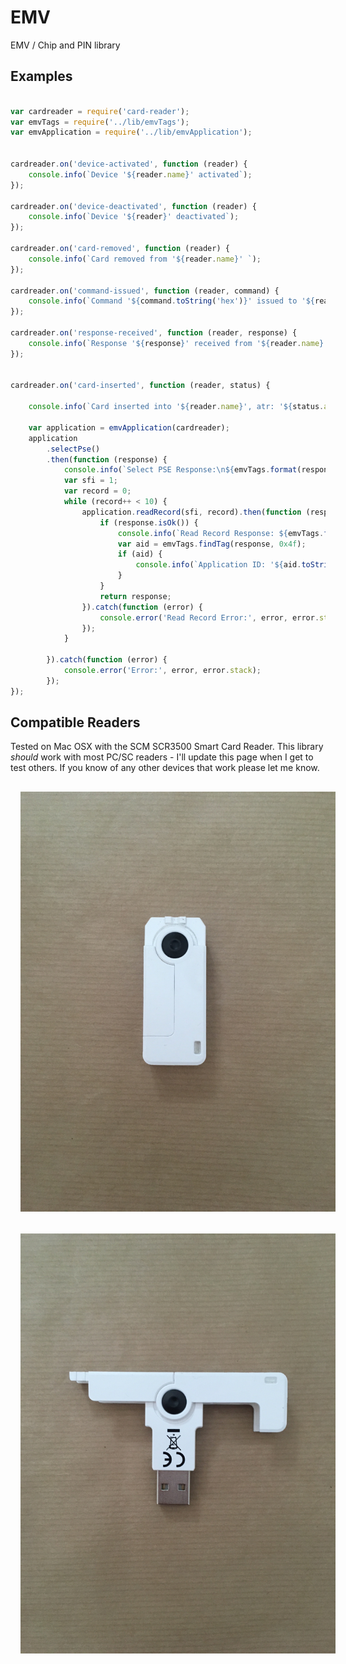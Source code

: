 # EMV 

EMV / Chip and PIN library


## Examples

```javascript

var cardreader = require('card-reader');
var emvTags = require('../lib/emvTags');
var emvApplication = require('../lib/emvApplication');


cardreader.on('device-activated', function (reader) {
    console.info(`Device '${reader.name}' activated`);
});

cardreader.on('device-deactivated', function (reader) {
    console.info(`Device '${reader}' deactivated`);
});

cardreader.on('card-removed', function (reader) {
    console.info(`Card removed from '${reader.name}' `);
});

cardreader.on('command-issued', function (reader, command) {
    console.info(`Command '${command.toString('hex')}' issued to '${reader.name}' `);
});

cardreader.on('response-received', function (reader, response) {
    console.info(`Response '${response}' received from '${reader.name}' `);
});


cardreader.on('card-inserted', function (reader, status) {

    console.info(`Card inserted into '${reader.name}', atr: '${status.atr.toString('hex')}'`);

    var application = emvApplication(cardreader);
    application
        .selectPse()
        .then(function (response) {
            console.info(`Select PSE Response:\n${emvTags.format(response)}`);
            var sfi = 1;
            var record = 0;
            while (record++ < 10) {
                application.readRecord(sfi, record).then(function (response) {
                    if (response.isOk()) {
                        console.info(`Read Record Response: ${emvTags.format(response)}`);
                        var aid = emvTags.findTag(response, 0x4f);
                        if (aid) {
                            console.info(`Application ID: '${aid.toString('hex')}`);
                        }
                    }
                    return response;
                }).catch(function (error) {
                    console.error('Read Record Error:', error, error.stack);
                });
            }

        }).catch(function (error) {
            console.error('Error:', error, error.stack);
        });
});


```


## Compatible Readers

Tested on Mac OSX with the SCM SCR3500 Smart Card Reader. 
This library *should* work with most PC/SC readers - I'll update this page when I get to test others.
If you know of any other devices that work please let me know.
 

<div align="center">
   <img src="docs/scr3500-collapsed.JPG" width=600 style="margin:1rem;" />
</div>

<div align="center">
   <img src="docs/scr3500-expanded.JPG" width=600 style="margin:1rem;" />
</div>
